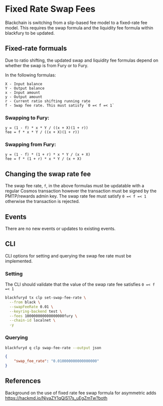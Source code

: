 # Fixed Rate Swap Fees

Blackchain is switching from a slip-based fee model to a fixed-rate fee model. This requires
the swap formula and the liquidity fee formula within blackfury to be updated.

## Fixed-rate formuals

Due to ratio shifting, the updated swap and liquidity fee formulas depend on whether the swap is
from Fury or to Fury.

In the following formulas:

```
X - Input balance
Y - Output balance
x - Input amount
y - Output amount
r - Current ratio shifting running rate
f - Swap fee rate. This must satisfy `0 =< f =< 1`
```

### Swapping to Fury:

```
y = (1 - f) * x * Y / ((x + X)(1 + r))
fee = f * x * Y / ((x + X)(1 + r))
```

### Swapping from Fury:

```
y = (1 - f) * (1 + r) * x * Y / (x + X)
fee = f * (1 + r) * x * Y / (x + X)
```

## Changing the swap rate fee

The swap fee rate, `f`, in the above formulas must be updatable with a regular Cosmos transaction
however the transaction must be signed by the PMTP/rewards admin key. The swap rate fee must
satisfy `0 =< f =< 1` otherwise the transaction is rejected.

## Events

There are no new events or updates to existing events.

## CLI

CLI options for setting and querying the swap fee rate must be implemented.

### Setting

The CLI should validate that the value of the swap rate fee satisfies `0 =< f =< 1`

```bash
blackfuryd tx clp set-swap-fee-rate \
  --from black \
  --swapFeeRate 0.01 \
  --keyring-backend test \
  --fees 100000000000000000fury \
  --chain-id localnet \
  -y
```

### Querying

```bash
blackfuryd q clp swap-fee-rate --output json
```

```json
{
	"swap_fee_rate": "0.010000000000000000"
}
```
## References

Background on the use of fixed rate fee swap formula for asymmetric adds https://hackmd.io/NjvaZY1qQiS17s_uEgZmTw?both